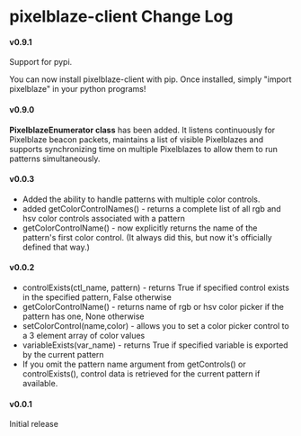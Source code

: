 # pixelblaze-client Change Log

#### v0.9.1
Support for pypi.

You can now install pixelblaze-client with pip.  Once installed, simply 
"import pixelblaze" in your python programs!

#### v0.9.0
**PixelblazeEnumerator class** has been added.  It listens continuously for Pixelblaze beacon
packets, maintains a list of visible Pixelblazes and supports synchronizing time
on multiple Pixelblazes to allow them to run patterns simultaneously. 

#### v0.0.3
- Added the ability to handle patterns with multiple color controls. 
- added getColorControlNames() - returns a complete list of all rgb and hsv color controls associated
with a pattern
- getColorControlName() - now explicitly returns the name of the pattern's first color control. (It always
did this, but now it's officially defined that way.)

#### v0.0.2
- controlExists(ctl_name, pattern) - returns True if specified control exists in the specified pattern, False otherwise
- getColorControlName() - returns name of rgb or hsv color picker if the pattern has one, None otherwise
- setColorControl(name,color) - allows you to set a color picker control to a 3 element array of color values
- variableExists(var_name) - returns True if specified variable is exported by the current pattern
- If you omit the pattern name argument from getControls() or controlExists(), control data is retrieved
for the current pattern if available.

#### v0.0.1
Initial release
